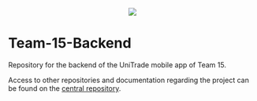 <p align="center">
  <img src="https://github.com/user-attachments/assets/d9c35359-704d-4514-87fa-d315b5577fb0" />
</p>

# Team-15-Backend
Repository for the backend of the UniTrade mobile app of Team 15.

Access to other repositories and documentation regarding the project can be found on the [central repository](https://github.com/fedemelo/Team-15-Wiki).
